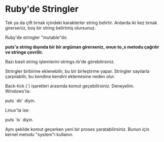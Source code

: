# Ruby'de Stringler

Tek ya da çift tırnak içindeki karakterler string belirtir. Ardarda iki kez tırnak girerseniz, boş bir string belirtmiş olursunuz.

Ruby'de stringler "mutable"dır.

**puts'a string dışında bir bir argüman girerseniz, onun to_s metodu çağrılır ve stringe çevrilir.**

Bazı basit string işlemlerini strings.rb'de görebilirsiniz.

Stringler birbirine eklenebilir, bu bir birleştirme yapar.
Stringler sayılarla çarpılabilir, bu kendine kendini eklemesine neden olur.

Back-tick (`) işaretleri arasında komut geçebilirsiniz. Deneyelim. Windows'ta:

puts \`dir\` diyin.

Linux'ta ise:

puts \`ls\` diyin.

Aynı şekilde komut geçerken yeni bir proses yaratabilirsiniz. Bunun için kernel metodu "system"i kullanın.

